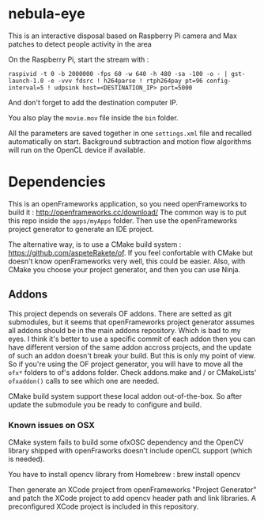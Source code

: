 # nebula-eye
This is an interactive disposal based on Raspberry Pi camera and Max patches to detect people activity in the area

On the Raspberry Pi, start the stream with : 

    raspivid -t 0 -b 2000000 -fps 60 -w 640 -h 480 -sa -100 -o - | gst-launch-1.0 -e -vvv fdsrc ! h264parse ! rtph264pay pt=96 config-interval=5 ! udpsink host=<DESTINATION_IP> port=5000

And don't forget to add the destination computer IP.

You also play the `movie.mov` file inside the `bin` folder.

All the parameters are saved together in one `settings.xml` file and recalled automatically on start.
Background subtraction and motion flow algorithms will run on the OpenCL device if available.

# Dependencies

This is an openFrameworks application, so you need openFrameworks to build it : http://openframeworks.cc/download/
The common way is to put this repo inside the `apps/myApps` folder.
Then use the openFrameworks project generator to generate an IDE project.

The alternative way, is to use a CMake build system : https://github.com/aspeteRakete/of.
If you feel confortable with CMake but doesn't know openFrameworks very well, this could be easier.
Also, with CMake you choose your project generator, and then you can use Ninja.

## Addons

This project depends on severals OF addons.
There are setted as git submodules, but it seems that openFrameworks project generator assumes all addons should be in the main addons repository.
Which is bad to my eyes. I think it's better to use a specific commit of each addon then you can have different version of the same addon accross projects,
and the update of such an addon doesn't break your build. But this is only my point of view.
So if you're using the OF project generator, you will have to move all the `ofx*` folders to of's addons folder.
Check addons.make and / or CMakeLists' `ofxaddon()` calls to see which one are needed.

CMake build system support these local addon out-of-the-box.
So after update the submodule you be ready to configure and build.

### Known issues on OSX

CMake system fails to build some ofxOSC dependency
and the OpenCV library shipped with openFraworks doesn't include openCL support (which is needed).

You have to install opencv library from Homebrew :
    brew install opencv

Then generate an XCode project from openFrameworks "Project Generator" and patch the XCode project to add opencv header path and link libraries.
A preconfigured XCode project is included in this repository.
